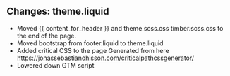 ## Changes: theme.liquid 
- Moved {{ content_for_header }} and theme.scss.css timber.scss.css to the end of the page.
- Moved bootstrap from footer.liquid to theme.liquid
- Added critical CSS to the page <head> Generated from here https://jonassebastianohlsson.com/criticalpathcssgenerator/
- Lowered down GTM script
